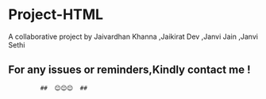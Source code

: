 # Project-HTML
A collaborative project by Jaivardhan Khanna ,Jaikirat Dev ,Janvi Jain ,Janvi Sethi
## For any issues or reminders,Kindly contact me ! ##
             ##  😊😊😊  ##
